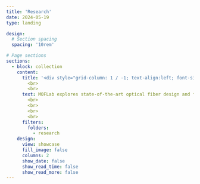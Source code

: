```yaml
---
title: 'Research'
date: 2024-05-19
type: landing

design:
  # Section spacing
  spacing: '10rem'

# Page sections
sections:
  - block: collection
    content:
      title: '<div style="grid-column: 1 / -1; text-align:left; font-size:3rem;">Research areas</div>'
        <br>
        <br>
      text: MOFLab explores state-of-the-art optical fiber design and fabrication, low-cost and energy-efficient fiber sensors, and ultrafast nonlinear fiber dynamics.
        <br>
        <br>
        <br>
        <br>
      filters:
        folders:
          - research
    design:
      view: showcase
      fill_image: false
      columns: 2
      show_date: false
      show_read_time: false
      show_read_more: false
---
```

